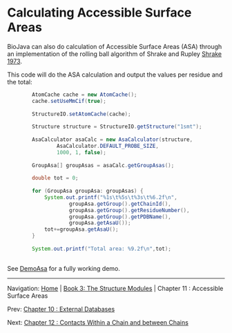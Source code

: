# Calculating Accessible Surface Areas

BioJava can also do calculation of Accessible Surface Areas (ASA) through an implementation of the rolling ball algorithm of Shrake and Rupley [Shrake 1973].

This code will do the ASA calculation and output the values per residue and the total:
```java
		AtomCache cache = new AtomCache();
		cache.setUseMmCif(true);
		
		StructureIO.setAtomCache(cache); 
		
		Structure structure = StructureIO.getStructure("1smt");
		
		AsaCalculator asaCalc = new AsaCalculator(structure, 
				AsaCalculator.DEFAULT_PROBE_SIZE, 
				1000, 1, false);
		
		GroupAsa[] groupAsas = asaCalc.getGroupAsas();
		
		double tot = 0;
		
		for (GroupAsa groupAsa: groupAsas) {
			System.out.printf("%1s\t%5s\t%3s\t%6.2f\n", 
					groupAsa.getGroup().getChainId(),
					groupAsa.getGroup().getResidueNumber(),
					groupAsa.getGroup().getPDBName(), 
					groupAsa.getAsaU());
			tot+=groupAsa.getAsaU();
		}
		
		System.out.printf("Total area: %9.2f\n",tot);
		
```
See [DemoAsa](https://github.com/biojava/biojava/blob/master/biojava3-structure/src/main/java/demo/DemoAsa.java) for a fully working demo.

[Shrake 1973]: http://www.sciencedirect.com/science/article/pii/0022283673900119

<!--automatically generated footer-->

---

Navigation:
[Home](../README.md)
| [Book 3: The Structure Modules](README.md)
| Chapter 11 : Accessible Surface Areas

Prev: [Chapter 10 : External Databases](externaldb.md)

Next: [Chapter 12 : Contacts Within a Chain and between Chains](contact-map.md)
